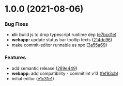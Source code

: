 # 1.0.0 (2021-08-06)


### Bug Fixes

* **cli:** build js to drop typescript runtime dep ([e7bcd1e](https://github.com/wtho/commit-editor/commit/e7bcd1e2823dcd4376c55402b8c2b2bb4692a41d))
* **webapp:** update status bar tooltip texts ([214dc96](https://github.com/wtho/commit-editor/commit/214dc96b84d4a12e43b9db6ed23c1cd294d997a8))
* make commit-editor runnable as npx ([3a55a69](https://github.com/wtho/commit-editor/commit/3a55a69fcb7372f95b68af348385b9edc9d08ade))


### Features

* add semantic release ([289e449](https://github.com/wtho/commit-editor/commit/289e4493f64f8394fb0fcf114f8c1824031c7f05))
* **webapp:** add compatibility - commitlint v13 ([fef93cb](https://github.com/wtho/commit-editor/commit/fef93cb5d587737c4e514281fda0c88f71c5105d))
* initial editor ([e1c31e1](https://github.com/wtho/commit-editor/commit/e1c31e10eddab1ef8cad08ab5c4ef9d3b8cd7e5b))
